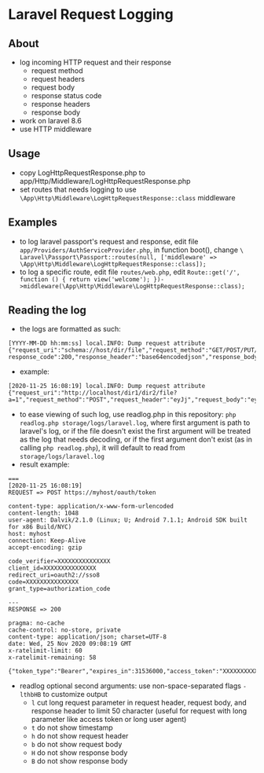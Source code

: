 # Laravel Request Logging

## About
- log incoming HTTP request and their response
    - request method
    - request headers
    - request body
    - response status code
    - response headers
    - response body
- work on laravel 8.6
- use HTTP middleware

## Usage
- copy LogHttpRequestResponse.php to app/Http/Middleware/LogHttpRequestResponse.php
- set routes that needs logging to use ```\App\Http\Middleware\LogHttpRequestResponse::class``` middleware

## Examples
- to log laravel passport's request and response, edit file ```app/Providers/AuthServiceProvider.php```, in function boot(), change ```\ Laravel\Passport\Passport::routes(null, ['middleware' => \App\Http\Middleware\LogHttpRequestResponse::class]);```
- to log a specific route, edit file ```routes/web.php```, edit ```Route::get('/', function () { return view('welcome'); })->middleware(\App\Http\Middleware\LogHttpRequestResponse::class);```

## Reading the log
- the logs are formatted as such:
```
[YYYY-MM-DD hh:mm:ss] local.INFO: Dump request attribute {"request_uri":"schema://host/dir/file","request_method":"GET/POST/PUT/PATCH/DELETE/HEAD/etc.","request_header":"base64encodedjson","request_body":"base64encodedjson", response_code":200,"response_header":"base64encodedjson","response_body":"base64encodedjson"}
```
- example:
```
[2020-11-25 16:08:19] local.INFO: Dump request attribute {"request_uri":"http://localhost/dir1/dir2/file?a=1","request_method":"POST","request_header":"eyJj","request_body":"eyJjb2R==","response_code":200,"response_header":"eyJw==","response_body":"Intc="}
```
- to ease viewing of such log, use readlog.php in this repository: ```php readlog.php storage/logs/laravel.log```, where first argument is path to laravel's log, or if the file doesn't exist the first argument will be treated as the log that needs decoding, or if the first argument don't exist (as in calling ```php readlog.php```), it will default to read from ```storage/logs/laravel.log```
- result example:
```
===
[2020-11-25 16:08:19]
REQUEST => POST https://myhost/oauth/token

content-type: application/x-www-form-urlencoded
content-length: 1048
user-agent: Dalvik/2.1.0 (Linux; U; Android 7.1.1; Android SDK built for x86 Build/NYC)
host: myhost
connection: Keep-Alive
accept-encoding: gzip

code_verifier=XXXXXXXXXXXXXXX
client_id=XXXXXXXXXXXXXXX
redirect_uri=oauth2://sso8
code=XXXXXXXXXXXXXXX
grant_type=authorization_code

---
RESPONSE => 200

pragma: no-cache
cache-control: no-store, private
content-type: application/json; charset=UTF-8
date: Wed, 25 Nov 2020 09:08:19 GMT
x-ratelimit-limit: 60
x-ratelimit-remaining: 58

{"token_type":"Bearer","expires_in":31536000,"access_token":"XXXXXXXXXXXXXXX.XXXXXXXXXXXXXXX.XXXXXXXXXXXXXXX","refresh_token":"XXXXXXXXXXXXXXX"}

```
- readlog optional second arguments: use non-space-separated flags ```-lthbHB``` to customize output
    - ```l``` cut long request parameter in request header, request body, and response header to limit 50 character (useful for request with long parameter like access token or long user agent)
    - ```t``` do not show timestamp
    - ```h``` do not show request header
    - ```b``` do not show request body
    - ```H``` do not show response body
    - ```B``` do not show response body

